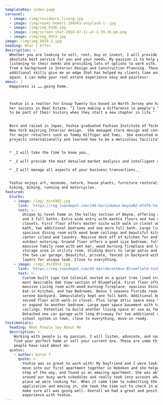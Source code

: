 ```yaml
---
templateKey: index-page
carousel:
  - image: /img/residence_living.jpg
  - image: /img/naomi-hebert-188443-unsplash-1-.jpg
  - image: /img/img_0396.jpg
  - image: /img/screen-shot-2018-07-11-at-4.39.35-pm.png
  - image: /img/img_9453.jpg
image: /img/img_8858-2.jpg
heading: What I Offer
description: >-
  Whether you are looking to sell, rent, buy or invest, I will provide the
  absolute best service for you and your needs. My passion is to help people by
  listening to their needs and providing lots of options to work with. I come
  from a background in Interior Design and Construction Planning. These
  additional skills give me an edge that has helped my clients time and time
  again. I can make your real estate experience easy and painless!
about: |
  Happiness is …….going home.



  Yoshie is a realtor for Group Twenty Six based in North Jersey who has found
  her success in Real Estate. "I love making a difference in people's lives and
  to be part of their history when they start a new chapter in life."

   
  Born and raised in Japan, Yoshie graduated Fashion Institute of Technology in
  New York majoring Interior design.  She managed store design and construction
  for major retailers such as Tommy Hilfiger and Tumi.  She executed numerous
  projects internationally and learned how to be a meticulous facilitator.


  * _I will take the time to know you._

  * _I will provide the most detailed market analysis and intelligent advice._

  * _I will manage all aspects of your business transactions._


  Yoshie enjoys art, museums, nature, house plants, furniture restoration,
  hiking, biking, running and motorcycles.
featured:
  blurbs:
    - image: /img/_dsc6902.jpg
      link: 'https://reg.loandepot.com/196-GarsideAve-WayneNJ-07470-YoshieAbe'
      text: >-
        Unique bi-level home in the Valley section of Wayne, offering 4 bedrooms
        and 3 full baths. Extra wide entry with marble floors and two coat
        closets. First floor offers master suite with walk in closet and full
        bath, two additional bedrooms and one more full bath. Large living room,
        spacious dining room with wood beam ceilings and beautiful kitchen with
        center island and laundry. Massive deck off of kitchen for endless
        outdoor entering. Ground floor offers a good size bedroom, full bath,
        massive family room with wet bar, wood burning fireplace and large
        storage area in utility room. Sliding doors to large patio and entry to
        the two car garage. Beautiful, private, fenced in backyard with multiple
        layers for unique look. Close to everything.
    - image: /img/_dsc8914.jpg
      link: 'https://reg.loandepot.com/45-GarrabrantAve-Bloomfield-YoshieAbe'
      text: >-
        Custom built Cape Cod Colonial nested on a quiet tree lined street in
        most desirable Oak View section of Bloomfield. First floor offers a
        massive Living room with wood burning fireplace, spacious Dining room,
        Eat-in Kitchen, and two Bedrooms. Bonus 3 seasons Florida room facing
        serene backyard. Immaculately kept one full bath. Additional bedroom on
        second floor with walk-in closet. Plus large attic space easy to finish
        or expand to another bedroom. Large open space basement with tall
        ceilings. Potential to build another living space or use as family room.
        Detached one car garage with long driveway for two additional cars. Best
        school system in town, close to everything, move-in ready.
testimonials:
  heading: What People Say About Me
  description: >-
    Working with people is my passion. I will listen, advocate, and search to
    find your perfect home or sell your current one. These are some things
    people have said about me:
  quotes:
    - author: Karen T.
      quote: >-
        Yoshie was so great to work with! My boyfriend and I were looking to
        move into our first apartment together in Hoboken and she helped us each
        step of the way, and found us an amazing apartment. She was able to work
        around our busy work schedules and really took into account what kind of
        place we were looking for. When it came time to submitting the
        application and moving in, she took the time out to check in with us and
        make sure all was going well. Overall we had a great and positive
        experience with Yoshie.
---
```


